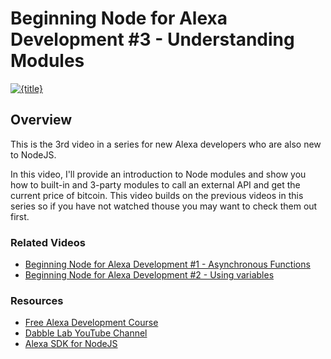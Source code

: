 # Beginning Node for Alexa Development #3 - Understanding Modules

[![{title}](http://img.youtube.com/vi/{videoId}/0.jpg)](http://www.youtube.com/watch?v={videoId})

## Overview
This is the 3rd video in a series for new Alexa developers who are also new to NodeJS.

In this video, I'll provide an introduction to Node modules and show you how to built-in and 3-party modules to call an external API and get the current price of bitcoin. This video builds on the previous videos in this series so if you have not watched thouse you may want to check them out first.

### Related Videos
 - [Beginning Node for Alexa Development #1 - Asynchronous Functions](https://youtu.be/2j8QLFxneOw)
 - [Beginning Node for Alexa Development #2 - Using variables](https://youtu.be/rKbc6voQnHw)

### Resources
- [Free Alexa Development Course](http://dabblelab.com/courses)
- [Dabble Lab YouTube Channel](http://youtube.com/dabblelab)
- [Alexa SDK for NodeJS](https://github.com/alexa/alexa-skills-kit-sdk-for-nodejs)
